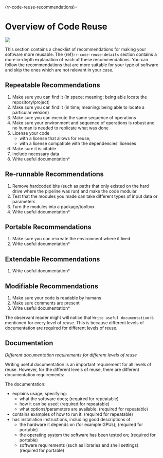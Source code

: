 (rr-code-reuse-recommendations)=
# Overview of Code Reuse
[![](https://img.shields.io/static/v1?label=pathway&message=Software%20Citation&color=green)](/software-citation.md)

This section contains a checklist of recommendations for making your software more reusable.
The {ref}`rr-code-reuse-details` section contains a more in-depth explanation of each of these recommendations.
You can follow the recommendations that are more suitable for your type of software and skip the ones which are not relevant in your case.

## Repeatable Recommendations

1. Make sure you can find it (in space; meaning: being able locate the repository/project)
1. Make sure you can find it (in time; meaning: being able to locate a particular version)
1. Make sure you can execute the same sequence of operations
1. Make sure your environment and sequence of operations is robust and no human is needed to replicate what was done
1. License your code
    - with a license that allows for reuse;
    - with a license compatible with the dependencies’ licenses
1. Make sure it is citable
1. Include necessary data
1. Write useful documentation*

## Re-runnable Recommendations

1. Remove hardcoded bits (such as paths that only existed on the hard drive where the pipeline was run) and make the code modular
1. Test that the modules you made can take different types of input data or parameters
1. Turn the modules into a package/toolbox
1. Write useful documentation*

## Portable Recommendations
1. Make sure you can recreate the environment where it lived
1. Write useful documentation*

## Extendable Recommendations
1. Write useful documentation*

## Modifiable Recommendations
1. Make sure your code is readable by humans
1. Make sure comments are present
1. Write useful documentation*

The observant reader might will notice that `Write useful documentation` is mentioned for every level of reuse.
This is because different levels of documentation are required for different levels of reuse.

## Documentation

*Different documentation requirements for different levels of reuse*

Writing useful documentation is an important requirement for all levels of reuse.
However, for the different levels of reuse, there are different documentation requirements:

The documentation:
- explains usage, specifying:
  - what the software does; (required for repeatable)
  - how it can be used; (required for repeatable)
  - what options/parameters are available. (required for repeatable)
- contains examples of how to run it. (required for repeatable)
- has installation instructions, including good descriptions of:
  - the hardware it depends on (for example GPUs); (required for portable)
  - the operating system the software has been tested on; (required for portable)
  - software requirements (such as libraries and shell settings). (required for portable)

